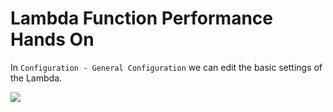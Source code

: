 # Lambda Function Performance Hands On

In `Configuration - General Configuration` we can edit the basic settings of the Lambda.

![](2022-05-12-09-08-02.png)

